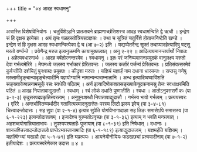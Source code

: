 +++
title = "०४ आदह स्वधामनु"

+++

अत्रास्ति विशेषविनियोगः । चतुर्विंशेऽहनि प्रातःसवने ब्राह्मणाच्छंसिशस्त्र आदह स्वधामन्विति द्वे ऋचौ । इन्द्रेण सं हि दृक्षस इत्येका । अयं तृचः षळहस्तोत्रियसञ्ज्ञकः । तथा च सूत्रितं चतुर्विंशे होताजनिष्टेति खण्डे । इन्द्रेण सं हि दृक्षस आदह स्वधामन्वित्येका द्वे च (आ ७-२) इति । यद्यप्येतदैन्द्र सूक्तं तथाप्यादहेत्यादिषु षट्सु मरतो वर्ण्यन्ते । प्रयेणैन्द्र मरुत इत्यनुक्रमणि कायामुक्तत्वात् । अनु २-२२ ॥ आदित्ययमानन्तर्यार्थो निपातः । अहेत्यवधारणार्थः । आदह वर्षतोरनन्तरमेव । स्वधामनु । इतः परं जनिष्यमाणनन्नमुदकं वानुलक्ष्य मरुतो देवा गर्भत्वमेरिरे । मेघमध्ये जलस्य गर्भाकारं प्रेरितवन्तः । जलस्य कर्तारं पर्जन्यं प्रेरितवन्तः । प्रतिसंवत्सरमेवं कुर्वन्तीति दर्शयितुं पुनःशब्दः प्रयुक्तः । कीदृशा मरुतः । यज्ञियं यज्ञार्हं नाम दधाना धारयन्तः । सप्तसु गणेषु मरुतामीदृङ्चान्यादृङ्चेत्यादीनि यज्ञयोग्यानि नामान्यन्यत्राम्नातानि । अन्ध इत्यादिष्वष्वाविंशति सङ्ख्याकेष्वन्ननामसूर्क् रसः स्वधेति पठितम् । अर्ण इत्यादिष्वेकशतसङ्ख्याकेषूदकनामसु तेजः स्वधाक्षरमिति पठितं ॥ आदह निपातावाद्युदात्तौ । स्वधाम् । स्वं लोकं दधाति पुष्णातीति । स्वधा । आतोऽनुपससर्गे कः (पा ३-२-३) कृदुत्तरपदप्रकृतिस्वरत्वम् । अनुपुनःशब्धौ निपातावाद्युदात्तौ । गर्भस्य भावो गर्भत्वम् । प्रत्ययस्वरः । एरिरे । अन्तर्भावितण्यर्थादीर गतावित्यस्मादनुदात्तेतः परस्य लिटो झस्य इरेच् (पा ३-४-८१) चित्त्वादन्तोदात्तः । सह सुपा (पा २-१-४) इत्यत्र सुपेति योगविभागादाङा सह तिङः समासेऽपि समासस्य (पा ६-१-२२३) इत्यन्तोदात्तत्वम् । इजादेश्च गुरुमतोऽनृच्छः (पा ३-१-३६) इत्याम् न भवति मन्त्रत्वात् । अहशब्दयोगान्निघाताभावः । तुपश्यपश्यताहैः पूजायाम् (पा ८-१-३९) इति निषेधात् । दधानाः । शानचश्चित्त्वादन्तोदात्तत्वे प्राप्तेऽभ्यस्तानामादिः (पा ६-१-१८९) इत्याद्युदात्तत्वम् । यज्ञमर्हति यज्ञियम् । यज्ञर्त्विग्भ्यां घखञौ (पा ५-१-७१) इति घप्रत्ययः । आयनेयीनीयियः फढखछघां प्रत्ययादीनाम् (पा ७-१-२) इतीयादेशः । प्रत्ययस्वरेणेकार उदात्त ॥ ४ ॥